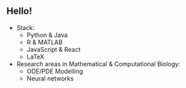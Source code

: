 ## Hello!
- Stack: 
  - Python & Java
  -  R & MATLAB
  -  JavaScript & React
  -  LaTeX
- Research areas in Mathematical & Computational Biology:
  - ODE/PDE Modelling
  - Neural networks
